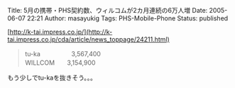 Title: 5月の携帯・PHS契約数、ウィルコムが2カ月連続の6万人増
Date: 2005-06-07 22:21
Author: masayukig
Tags: PHS-Mobile-Phone
Status: published

[http://k-tai.impress.co.jp/](http://k-tai.impress.co.jp/cda/article/news_toppage/24211.html)  

> tu-ka　　　　　3,567,400  
> WILLCOM　　3,154,900

もう少しでtu-kaを抜きそう。。。
